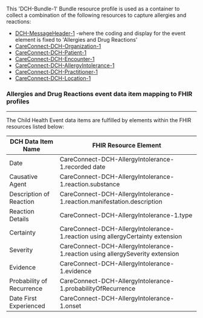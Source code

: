 This 'DCH-Bundle-1' Bundle resource profile is used as a container to collect a combination of the following resources to capture allergies and reactions:

- [DCH-MessageHeader-1] -where the coding and display for the event element is fixed to 'Allergies and Drug Reactions'
- [CareConnect-DCH-Organization-1]
- [CareConnect-DCH-Patient-1]
- [CareConnect-DCH-Encounter-1]
- [CareConnect-DCH-AllergyIntolerance-1]
- [CareConnect-DCH-Practitioner-1]
- [CareConnect-DCH-Location-1]

### Allergies and Drug Reactions event data item mapping to FHIR profiles ###
----------
The Child Health Event data items are fulfilled by elements within the FHIR resources listed below:
                                                                                                   
| DCH Data Item Name        | FHIR Resource Element                                                                                   |
|---------------------------|---------------------------------------------------------------------------------------------------------|
| Date                      | CareConnect-DCH-AllergyIntolerance-1.recorded date                                                        |
| Causative Agent           | CareConnect-DCH-AllergyIntolerance-1.reaction.substance                                                   |
| Description of Reaction   | CareConnect-DCH-AllergyIntolerance-1.reaction.manifestation.description                                   |
| Reaction Details          | CareConnect-DCH-AllergyIntolerance-1.type                                                                 |
| Certainty                 | CareConnect-DCH-AllergyIntolerance-1.reaction using allergyCertainty extension                            |
| Severity                  | CareConnect-DCH-AllergyIntolerance-1.reaction using allergySeverity extension                             |
| Evidence                  | CareConnect-DCH-AllergyIntolerance-1.evidence |
| Probability of Recurrence | CareConnect-DCH-AllergyIntolerance-1.probabilityOfRecurrence                                |
| Date First Experienced    | CareConnect-DCH-AllergyIntolerance-1.onset                                                                |

[DCH-MessageHeader-1]:dch-messageheader-1.html
[CareConnect-DCH-Organization-1]:careconnect-dch-organization-1.html
[CareConnect-DCH-Patient-1]:careconnect-dch-patient-1.html
[CareConnect-DCH-Encounter-1]:careconnect-dch-encounter-1.html
[CareConnect-DCH-AllergyIntolerance-1]:careconnect-dch-allergyintolerance-1.html
[CareConnect-DCH-Practitioner-1]:careconnect-dch-practitioner-1.html
[CareConnect-DCH-Location-1]:careconnect-dch-location-1.html

